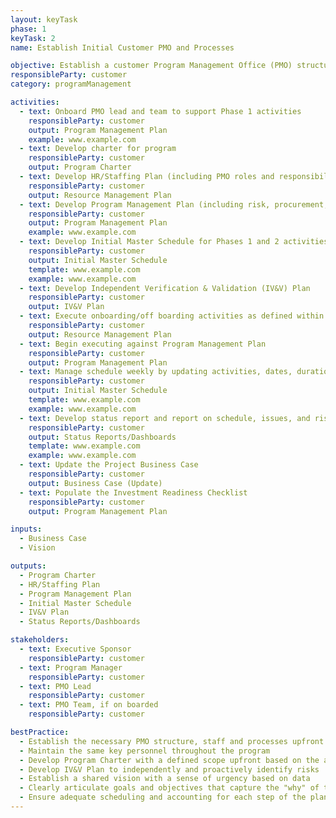 ```yaml
---
layout: keyTask
phase: 1
keyTask: 2
name: Establish Initial Customer PMO and Processes

objective: Establish a customer Program Management Office (PMO) structure as well as supporting PMO processes to manage and oversee program activities.
responsibleParty: customer
category: programManagement

activities:
  - text: Onboard PMO lead and team to support Phase 1 activities
    responsibleParty: customer
    output: Program Management Plan
    example: www.example.com
  - text: Develop charter for program
    responsibleParty: customer
    output: Program Charter
  - text: Develop HR/Staffing Plan (including PMO roles and responsibilities)
    responsibleParty: customer
    output: Resource Management Plan
  - text: Develop Program Management Plan (including risk, procurement, cost, communications/stakeholder, and quality)
    responsibleParty: customer
    output: Program Management Plan
    example: www.example.com
  - text: Develop Initial Master Schedule for Phases 1 and 2 activities
    responsibleParty: customer
    output: Initial Master Schedule
    template: www.example.com
    example: www.example.com
  - text: Develop Independent Verification & Validation (IV&V) Plan
    responsibleParty: customer
    output: IV&V Plan
  - text: Execute onboarding/off boarding activities as defined within the HR/Staffing Plan
    responsibleParty: customer
    output: Resource Management Plan
  - text: Begin executing against Program Management Plan
    responsibleParty: customer
    output: Program Management Plan
  - text: Manage schedule weekly by updating activities, dates, duration, and dependencies in conjunction with activity owners
    responsibleParty: customer
    output: Initial Master Schedule
    template: www.example.com
    example: www.example.com
  - text: Develop status report and report on schedule, issues, and risks
    responsibleParty: customer
    output: Status Reports/Dashboards
    template: www.example.com
    example: www.example.com
  - text: Update the Project Business Case
    responsibleParty: customer
    output: Business Case (Update)
  - text: Populate the Investment Readiness Checklist
    responsibleParty: customer
    output: Program Management Plan

inputs:
  - Business Case
  - Vision

outputs:
  - Program Charter
  - HR/Staffing Plan
  - Program Management Plan
  - Initial Master Schedule
  - IV&V Plan
  - Status Reports/Dashboards

stakeholders:
  - text: Executive Sponsor
    responsibleParty: customer
  - text: Program Manager
    responsibleParty: customer
  - text: PMO Lead
    responsibleParty: customer
  - text: PMO Team, if on boarded
    responsibleParty: customer

bestPractice:
  - Establish the necessary PMO structure, staff and processes upfront as it will set the stage for the remainder of the migration
  - Maintain the same key personnel throughout the program
  - Develop Program Charter with a defined scope upfront based on the agreed upon vision; the Initial Schedule should be flexible and closely monitored for necessary updates
  - Develop IV&V Plan to independently and proactively identify risks
  - Establish a shared vision with a sense of urgency based on data
  - Clearly articulate goals and objectives that capture the "why" of the change and a high level statement of future activities
  - Ensure adequate scheduling and accounting for each step of the plan
---
```

